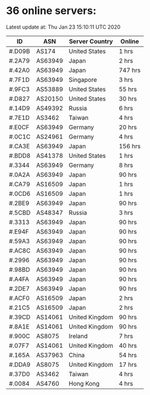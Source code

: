 # 36 online servers:

Latest update at: Thu Jan 23 15:10:11 UTC 2020

| ID | ASN | Server Country | Online |
| -- | --- | -------------- | ------ |
| #.D09B | AS174 | United States | 1 hrs |
| #.2A79 | AS63949 | Japan | 2 hrs |
| #.42A0 | AS63949 | Japan | 747 hrs |
| #.7F1D | AS63949 | Singapore | 3 hrs |
| #.9FC3 | AS53889 | United States | 55 hrs |
| #.D827 | AS20150 | United States | 30 hrs |
| #.14D9 | AS49392 | Russia | 6 hrs |
| #.7E1D | AS3462 | Taiwan | 4 hrs |
| #.E0CF | AS63949 | Germany | 20 hrs |
| #.0C1C | AS24961 | Germany | 4 hrs |
| #.CA3E | AS63949 | Japan | 156 hrs |
| #.BDD8 | AS41378 | United States | 1 hrs |
| #.3344 | AS63949 | Germany | 8 hrs |
| #.0A2A | AS63949 | Japan | 90 hrs |
| #.CA79 | AS16509 | Japan | 1 hrs |
| #.0CD6 | AS16509 | Japan | 1 hrs |
| #.2BE9 | AS63949 | Japan | 90 hrs |
| #.5CBD | AS48347 | Russia | 3 hrs |
| #.3313 | AS63949 | Japan | 90 hrs |
| #.E94F | AS63949 | Japan | 90 hrs |
| #.59A3 | AS63949 | Japan | 90 hrs |
| #.AC8C | AS63949 | Japan | 90 hrs |
| #.2996 | AS63949 | Japan | 90 hrs |
| #.98BD | AS63949 | Japan | 90 hrs |
| #.A4FA | AS63949 | Japan | 90 hrs |
| #.2DE7 | AS63949 | Japan | 90 hrs |
| #.ACF0 | AS16509 | Japan | 2 hrs |
| #.21C5 | AS16509 | Japan | 2 hrs |
| #.39CD | AS14061 | United Kingdom | 90 hrs |
| #.8A1E | AS14061 | United Kingdom | 90 hrs |
| #.900C | AS8075 | Ireland | 7 hrs |
| #.07F7 | AS14061 | United Kingdom | 40 hrs |
| #.165A | AS37963 | China | 54 hrs |
| #.DDA9 | AS8075 | United Kingdom | 17 hrs |
| #.37D0 | AS3462 | Taiwan | 4 hrs |
| #.0084 | AS4760 | Hong Kong | 4 hrs |

